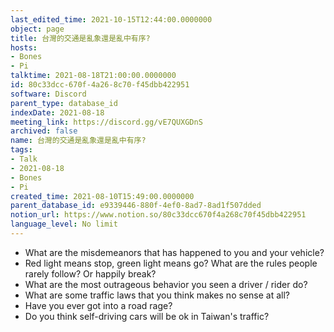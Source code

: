 ```yaml
---
last_edited_time: 2021-10-15T12:44:00.0000000
object: page
title: 台灣的交通是亂象還是亂中有序?
hosts:
- Bones
- Pi
talktime: 2021-08-18T21:00:00.0000000
id: 80c33dcc-670f-4a26-8c70-f45dbb422951
software: Discord
parent_type: database_id
indexDate: 2021-08-18
meeting_link: https://discord.gg/vE7QUXGDnS
archived: false
name: 台灣的交通是亂象還是亂中有序?
tags:
- Talk
- 2021-08-18
- Bones
- Pi
created_time: 2021-08-10T15:49:00.0000000
parent_database_id: e9339446-880f-4ef0-8ad7-8ad1f507dded
notion_url: https://www.notion.so/80c33dcc670f4a268c70f45dbb422951
language_level: No limit
---
```


   - What are the misdemeanors that has happened to you and your vehicle?
   - Red light means stop, green light means go?
What are the rules people rarely follow? Or happily break?
   - What are the most outrageous behavior you seen a driver / rider do?
   - What are some traffic laws that you think makes no sense at all?
   - Have you ever got into a road rage?
   - Do you think self-driving cars will be ok in Taiwan's traffic?












